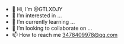 - 👋 Hi, I’m @GTLXDJY
- 👀 I’m interested in ...
- 🌱 I’m currently learning ...
- 💞️ I’m looking to collaborate on ...
- 📫 How to reach me  3478409978@qq.com

<!---
GTLXDJY/GTLXDJY is a ✨ special ✨ repository because its `README.md` (this file) appears on your GitHub profile.
You can click the Preview link to take a look at your changes.
--->
